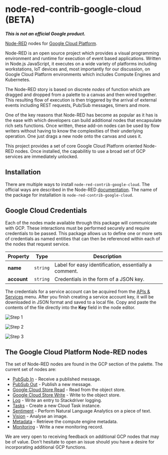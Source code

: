 node-red-contrib-google-cloud **(BETA)**
=====================================

**_This is not an official Google product._**

[Node-RED](http://nodered.org) nodes for [Google Cloud Platform](https://cloud.google.com/).

Node-RED is an open source project which provides a visual programming environment and runtime for execution of event based applications.  Written in Node.js
JavaScript, it executes on a wide variety of platforms including workstations, IoT devices and, most importantly for our discussion, on Google Cloud Platform
environments which includes Compute Engines and Kubernetes.

The Node-RED story is based on discrete *nodes* of function which are dragged and dropped from a palette to a canvas and then wired together.  This
resulting flow of execution is then triggered by the arrival of external events including REST requests, Pub/Sub messages, timers and more.

One of the key reasons that Node-RED has become as popular as it has is the ease with which developers can build additional nodes that encapsulate rich
sets functions.  Once written, these add-on nodes can be used by flow writers without having to know the complexities of their underlying operation.  One just drags 
a new node onto the canvas and uses it.

This project provides a set of core Google Cloud Platform oriented Node-RED nodes.  Once installed, the capabilitiy to use a broad set of GCP services are immediately unlocked.

## Installation

There are multiple ways to install `node-red-contrib-google-cloud`. The official ways are described in the Node-RED [documentation](https://nodered.org/docs/getting-started/adding-nodes).  The name of the package for installation is `node-red-contrib-google-cloud`.

## Google Cloud Credentials

Each of the nodes made available through this package will communicate with GCP.  These interactions must be performed securely and require
credentials to be passed.  This package allows us to define one or more sets of credentials as named entities that can then be referenced
within each of the nodes that request service.

| Property    | Type     | Description                                          |
| ----------- | -------- | ---------------------------------------------------- |
| **name**    | `string` | Label for easy identification, essentially a comment. |
| **account** | `string` | Credentials in the form of a JSON key.               |

The credentials for a service account can be acquired from the [APIs & Services](https://console.cloud.google.com/apis/credentials) menu. After you finish creating a service account key, it will be downloaded in JSON format and saved to a local file.
Copy and paste the contents of the file directly into the **Key** field in the node editor.

![Step 1](docs/images/credentials1.png)

![Step 2](docs/images/credentials2.png)

![Step 3](docs/images/credentials3.png)

## The Google Cloud Platform Node-RED nodes

The set of Node-RED nodes are found in the GCP section of the palette.  The current set of nodes are:

* [PubSub In](docs/pubsub_in.md) - Receive a published message.
* [PubSub Out](docs/pubsub_out.md) - Publish a new message.
* [Google Cloud Store Read](docs/gcs_read.md) - Read from the object store.
* [Google Cloud Store Write](docs/gcs_write.md) - Write to the object store.
* [Log](docs/log.md) - Write an entry to Stackdriver logging.
* [Tasks](docs/tasks.md) - Create a new Cloud Task instance.
* [Sentiment](docs/sentiment.md) - Perform Natural Language Analytics on a piece of text.
* [Vision](docs/vision.md) - Analyse an image.
* [Metadata](docs/metadata.md) - Retrieve the compute engine metadata.
* [Monitoring](docs/monitoring.md) - Write a new monitoring record.

We are very open to receiving feedback on additional GCP nodes that may be of value.  Don't hesitate to open an issue should you have a desire
for incorporating additional GCP functions.